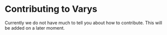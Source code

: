 # Contributing to Varys 

Currently we do not have much to tell you about how to contribute.
This will be added on a later moment.

